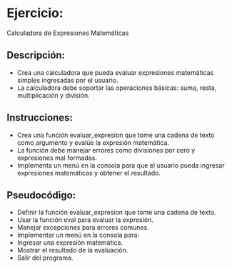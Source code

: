 # Ejercicio: 

Calculadora de Expresiones Matemáticas

## Descripción: 

* Crea una calculadora que pueda evaluar expresiones matemáticas simples ingresadas por el usuario. 
* La calculadora debe soportar las operaciones básicas: suma, resta, multiplicación y división.

## Instrucciones:

* Crea una función evaluar_expresion que tome una cadena de texto como argumento y evalúe la expresión matemática.
* La función debe manejar errores como divisiones por cero y expresiones mal formadas.
* Implementa un menú en la consola para que el usuario pueda ingresar expresiones matemáticas y obtener el resultado.

## Pseudocódigo:

* Definir la función evaluar_expresion que tome una cadena de texto.
* Usar la función eval para evaluar la expresión.
* Manejar excepciones para errores comunes.
* Implementar un menú en la consola para:
* Ingresar una expresión matemática.
* Mostrar el resultado de la evaluación.
* Salir del programa.